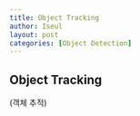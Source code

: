 ```yaml
---
title: Object Tracking
author: Iseul
layout: post
categories: [Object Detection]
---
```


## Object Tracking  
(객체 추적)
